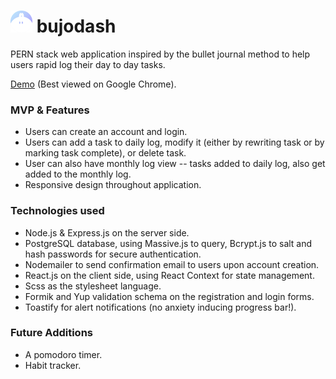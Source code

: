 # <img src='https://github.com/asalduur/bujodash/blob/main/public/logo152.png' width=35px> bujodash
PERN stack web application inspired by the bullet journal method to help users rapid log their day to day tasks.

[Demo](http://143.244.148.34:3333/) (Best viewed on Google Chrome).

### MVP & Features
- Users can create an account and login.
- Users can add a task to daily log, modify it (either by rewriting task or by marking task complete), or delete task.
- User can also have monthly log view -- tasks added to daily log, also get added to the monthly log.
- Responsive design throughout application.

### Technologies used
- Node.js & Express.js on the server side.
- PostgreSQL database, using Massive.js to query, Bcrypt.js to salt and hash passwords for secure authentication.
- Nodemailer to send confirmation email to users upon account creation.
- React.js on the client side, using React Context for state management.
- Scss as the stylesheet language.
- Formik and Yup validation schema on the registration and login forms.
- Toastify for alert notifications (no anxiety inducing progress bar!).
### Future Additions
- A pomodoro timer.
- Habit tracker.
